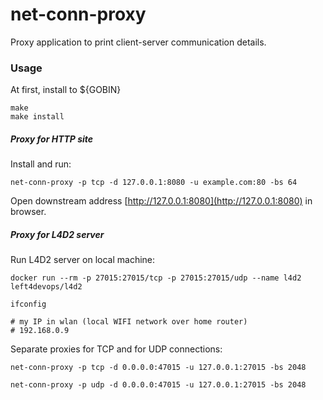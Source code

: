 # net-conn-proxy

Proxy application to print client-server communication details.

### Usage

At first, install to ${GOBIN}

```shell
make
make install
```

##### Proxy for HTTP site

Install  and run:

```shell
net-conn-proxy -p tcp -d 127.0.0.1:8080 -u example.com:80 -bs 64
```

Open downstream address [http://127.0.0.1:8080](http://127.0.0.1:8080) in browser.

##### Proxy for L4D2 server

Run L4D2 server on local machine:

```shell
docker run --rm -p 27015:27015/tcp -p 27015:27015/udp --name l4d2 left4devops/l4d2
```

```shell
ifconfig

# my IP in wlan (local WIFI network over home router)
# 192.168.0.9
```

Separate proxies for TCP and for UDP connections:

```shell
net-conn-proxy -p tcp -d 0.0.0.0:47015 -u 127.0.0.1:27015 -bs 2048
```

```shell
net-conn-proxy -p udp -d 0.0.0.0:47015 -u 127.0.0.1:27015 -bs 2048
```
